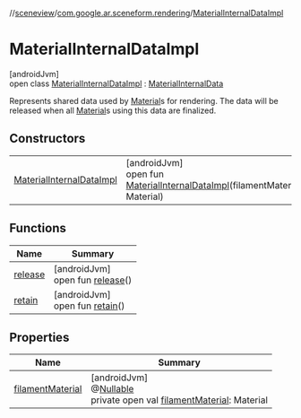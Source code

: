 //[sceneview](../../../index.md)/[com.google.ar.sceneform.rendering](../index.md)/[MaterialInternalDataImpl](index.md)

# MaterialInternalDataImpl

[androidJvm]\
open class [MaterialInternalDataImpl](index.md) : [MaterialInternalData](../-material-internal-data/index.md)

Represents shared data used by [Material](../-material/index.md)s for rendering. The data will be released when all [Material](../-material/index.md)s using this data are finalized.

## Constructors

| | |
|---|---|
| [MaterialInternalDataImpl](-material-internal-data-impl.md) | [androidJvm]<br>open fun [MaterialInternalDataImpl](-material-internal-data-impl.md)(filamentMaterial: Material) |

## Functions

| Name | Summary |
|---|---|
| [release](../../com.google.ar.sceneform.resources/-shared-reference/release.md) | [androidJvm]<br>open fun [release](../../com.google.ar.sceneform.resources/-shared-reference/release.md)() |
| [retain](../../com.google.ar.sceneform.resources/-shared-reference/retain.md) | [androidJvm]<br>open fun [retain](../../com.google.ar.sceneform.resources/-shared-reference/retain.md)() |

## Properties

| Name | Summary |
|---|---|
| [filamentMaterial](filament-material.md) | [androidJvm]<br>@[Nullable](https://developer.android.com/reference/kotlin/androidx/annotation/Nullable.html)<br>private open val [filamentMaterial](filament-material.md): Material |
